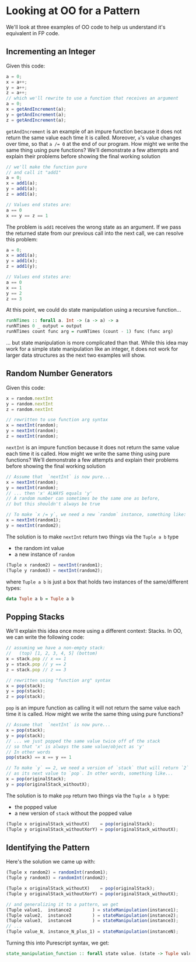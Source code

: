 # Looking at OO for a Pattern

We'll look at three examples of OO code to help us understand it's equivalent in FP code.

## Incrementing an Integer

Given this code:
```javascript
a = 0;
x = a++;
y = a++;
z = a++;
// which we'll rewrite to use a function that receives an argument
a = 0;
x = getAndIncrement(a);
y = getAndIncrement(a);
z = getAndIncrement(a);
```
`getAndIncrement` is an example of an impure function because it does not return the same value each time it is called. Moreover, `a`'s value changes over time, so that `a /= 0` at the end of our program. How might we write the same thing using pure functions? We'll demonstrate a few attempts and explain their problems before showing the final working solution

```javascript
// we'll make the function pure
// and call it "add1"
a = 0;
x = add1(a);
y = add1(a);
z = add1(a);

// Values end states are:
a == 0
x == y == z == 1
```
The problem is `add1` receives the wrong state as an argument. If we pass the returned state from our previous call into the next call, we can resolve this problem:
```javascript
a = 0;
x = add1(a);
y = add1(x);
z = add1(y);

// Values end states are:
a == 0
x == 1
y == 2
z == 3
```
At this point, we could do state manipulation using a recursive function...
```purescript
runNTimes :: forall a. Int -> (a -> a) -> a
runNTimes 0 _ output = output
runNTimes count func arg = runNTimes (count - 1) func (func arg)
```
... but state manipulation is more complicated than that. While this idea may work for a simple state manipulation like an integer, it does not work for larger data structures as the next two examples will show.

## Random Number Generators

Given this code:
```javascript
x = random.nextInt
y = random.nextInt
z = random.nextInt

// rewritten to use function arg syntax
x = nextInt(random);
y = nextInt(random);
z = nextInt(random);
```
`nextInt` is an impure function because it does not return the same value each time it is called. How might we write the same thing using pure functions? We'll demonstrate a few attempts and explain their problems before showing the final working solution
```javascript
// Assume that  `nextInt` is now pure...
x = nextInt(random);
y = nextInt(random);
// ... then 'x' ALWAYS equals 'y'
// A random number can sometimes be the same one as before,
// but this shouldn't always be true

// To make `x /= y`, we need a new `random` instance, something like:
x = nextInt(random1);
y = nextInt(random2);
```
The solution is to make `nextInt` return two things via the `Tuple a b` type
- the random int value
- a new instance of `random`
```javascript
(Tuple x random2) = nextInt(random1);
(Tuple y random3) = nextInt(random2);
```
where `Tuple a b` is just a box that holds two instances of the same/different types:
```purescript
data Tuple a b = Tuple a b
```
## Popping Stacks

We'll explain this idea once more using a different context: Stacks. In OO, we can write the following code:
```javascript
// assuming we have a non-empty stack:
//   (top) [1, 2, 3, 4, 5] (bottom)
x = stack.pop // x == 1
y = stack.pop // y == 2
z = stack.pop // z == 3

// rewritten using "function arg" syntax
x = pop(stack);
y = pop(stack);
z = pop(stack);
```

`pop` is an impure function as calling it will not return the same value each time it is called. How might we write the same thing using pure functions?
```javascript
// Assume that  `nextInt` is now pure...
x = pop(stack);
y = pop(stack);
// ... we just popped the same value twice off of the stack
// so that 'x' is always the same value/object as 'y'
// In other words
pop(stack) == x == y == 1

// To make `y` == 2, we need a version of `stack` that will return `2`
// as its next value to `pop`. In other words, something like...
x = pop(originalStack);
y = pop(originalStack_withoutX);
```
The solution is to make `pop` return two things via the `Tuple a b` type:
- the popped value
- a new version of `stack` without the popped value
```javascript
(Tuple x originalStack_withoutX)    = pop(originalStack);
(Tuple y originalStack_withoutXorY) = pop(originalStack_withoutX);
```

## Identifying the Pattern

Here's the solution we came up with:
```javascript
(Tuple x random2) = randomInt(random1);
(Tuple y random3) = randomInt(random2);

(Tuple x originalStack_withoutX)    = pop(originalStack);
(Tuple y originalStack_withoutXorY) = pop(originalStack_withoutX);

// and generalizing it to a pattern, we get
(Tuple value1,  instance2        ) = stateManipulation(instance1);
(Tuple value2,  instance3        ) = stateManipulation(instance2);
(Tuple value3,  instance4        ) = stateManipulation(instance3);
// ...
(Tuple value_N, instance_N_plus_1) = stateManipulation(instanceN);
```
Turning this into Purescript syntax, we get:
```purescript
state_manipulation_function :: forall state value. (state -> Tuple value state)
```
